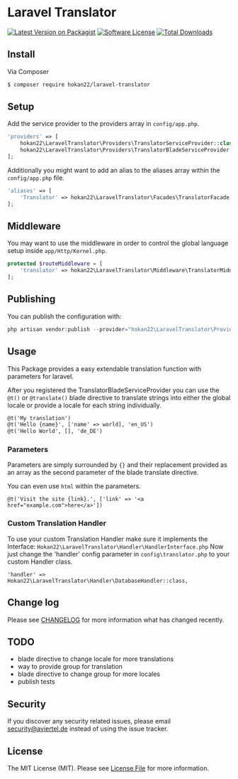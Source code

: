 # Laravel Translator 

[![Latest Version on Packagist][ico-version]][link-packagist]
[![Software License][ico-license]](LICENSE.md)
[![Total Downloads][ico-downloads]][link-downloads]

## Install

Via Composer

``` bash
$ composer require hokan22/laravel-translator
```

## Setup

Add the service provider to the providers array in `config/app.php`.

``` php
'providers' => [
    hokan22\LaravelTranslator\Providers\TranslatorServiceProvider::class,
    hokan22\LaravelTranslator\Providers\TranslatorBladeServiceProvider::class,
];
```

Additionally you might want to add an alias to the aliases array within the `config/app.php` file.

``` php
'aliases' => [
    'Translator' => hokan22\LaravelTranslator\Facades\TranslatorFacade::class
];
```

## Middleware

You may want to use the middleware in order to control the global language setup inside `app/Http/Kernel.php`.

``` php
protected $routeMiddleware = [
    'translator' => hokan22\LaravelTranslator\Middleware\TranslatorMiddleware::class,
];
```

## Publishing

You can publish the configuration with:

``` php
php artisan vendor:publish --provider="hokan22\LaravelTranslator\Providers\TranslatorServiceProvider"
```

## Usage

This Package provides a easy extendable translation function with parameters for laravel.

After you registered the TranslatorBladeServiceProvider you can use the ```@t()``` or ```@translate()``` blade directive to translate strings into either the global locale or provide a locale for each string individually. 

``` html
@t('My translation')
@t('Hello {name}', ['name' => world], 'en_US')
@t('Hello World', [], 'de_DE')
```

### Parameters

Parameters are simply surrounded by `{}` and their replacement provided as an array as the second parameter of the blade translate directive.

You can even use `html` within the parameters.
```
@t('Visit the site {link}.', ['link' => '<a href="example.com">here</a>'])
```

### Custom Translation Handler

To use your custom Translation Handler make sure it implements the Interface: ``` Hokan22\LaravelTranslator\Handler\HandlerInterface.php ```
Now just change the 'handler' config parameter in ``` config\translator.php ``` to your custom Handler class.
```
'handler' =>  Hokan22\LaravelTranslator\Handler\DatabaseHandler::class,
```

## Change log

Please see [CHANGELOG](CHANGELOG.md) for more information what has changed recently.

## TODO
    
- blade directive to change locale for more translations
- way to provide group for translation
- blade directive to change group for more locales
- publish tests

## Security

If you discover any security related issues, please email <security@aviertel.de> instead of using the issue tracker.

## License

The MIT License (MIT). Please see [License File](LICENSE.md) for more information.

[ico-version]: https://img.shields.io/packagist/v/hokan22/laravel-translator.svg?style=flat-square
[ico-license]: https://img.shields.io/badge/license-MIT-brightgreen.svg?style=flat-square
[ico-travis]: https://img.shields.io/travis/hokan22/laravel-translator/master.svg?style=flat-square
[ico-scrutinizer]: https://img.shields.io/scrutinizer/coverage/g/hokan22/laravel-translator.svg?style=flat-square
[ico-code-quality]: https://img.shields.io/scrutinizer/g/hokan22/laravel-translator.svg?style=flat-square
[ico-downloads]: https://img.shields.io/packagist/dt/hokan22/laravel-translator.svg?style=flat-square

[link-packagist]: https://packagist.org/packages/hokan22/laravel-translator
[link-travis]: https://travis-ci.org/hokan22/Translator
[link-scrutinizer]: https://scrutinizer-ci.com/g/hokan22/laravel-translator/code-structure
[link-code-quality]: https://scrutinizer-ci.com/g/hokan22/laravel-translator
[link-downloads]: https://packagist.org/packages/hokan22/laravel-translator
[link-author]: https://bitbucket.org/hokan22